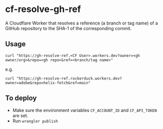 # cf-resolve-gh-ref
A Cloudflare Worker that resolves a reference (a branch or tag name) of a GitHub repository to the SHA-1 of the corresponding commit.

## Usage

```
curl "https://gh-resolve-ref.<CF User>.workers.dev?owner=<gh owner/org>&repo=<gh repo>&ref=<branch/tag name>"
```
e.g.
```
curl "https://gh-resolve-ref.rockerduck.workers.dev?owner=adobe&repo=helix-fetch&ref=main"
```

## To deploy

* Make sure the environment variables `CF_ACCOUNT_ID` and `CF_API_TOKEN` are set.
* Run `wrangler publish`
